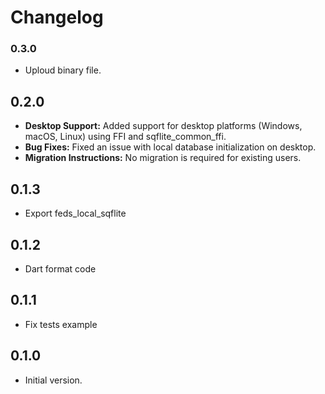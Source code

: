 # Changelog

### 0.3.0

- Uploud binary file.



## 0.2.0

-   **Desktop Support:** Added support for desktop platforms (Windows, macOS, Linux) using FFI and sqflite_common_ffi.
-   **Bug Fixes:** Fixed an issue with local database initialization on desktop.
-   **Migration Instructions:** No migration is required for existing users.




## 0.1.3

- Export feds_local_sqflite



## 0.1.2

- Dart format code



## 0.1.1

- Fix tests example



## 0.1.0

- Initial version.
